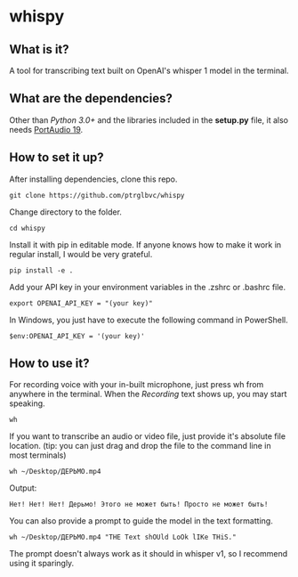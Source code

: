 # whispy

## What is it?
A tool for transcribing text built on OpenAI's whisper 1 model in the terminal. 

## What are the dependencies?
Other than _Python 3.0+_ and the libraries included in the **setup.py** file, it also needs [PortAudio 19](https://github.com/PortAudio/portaudio).

## How to set it up?
After installing dependencies, clone this repo.
```
git clone https://github.com/ptrglbvc/whispy
```
Change directory to the folder.
```
cd whispy
```
Install it with pip in editable mode. If anyone knows how to make it work in regular install, I would be very grateful.
```
pip install -e .
```
Add your API key in your environment variables in the .zshrc or .bashrc file.
```
export OPENAI_API_KEY = "(your key)"
```
In Windows, you just have to execute the following command in PowerShell.
```
$env:OPENAI_API_KEY = '(your key)' 
```

## How to use it?
For recording voice with your in-built microphone, just press wh from anywhere in the terminal. When the _Recording_ text shows up, you may start speaking. 
```
wh
```
If you want to transcribe an audio or video file, just provide it's absolute file location. (tip: you can just drag and drop the file to the command line in most terminals)
``` 
wh ~/Desktop/ДЕРЬМО.mp4
```
Output:
``` 
Нет! Нет! Нет! Дерьмо! Этого не может быть! Просто не может быть!
```
You can also provide a prompt to guide the model in the text formatting.
``` 
wh ~/Desktop/ДЕРЬМО.mp4 "THE Text shOUld LoOk lIKe THiS."
```
The prompt doesn't always work as it should in whisper v1, so I recommend using it sparingly.